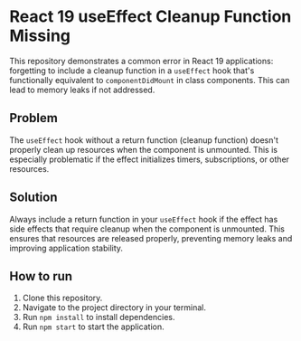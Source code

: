 # React 19 useEffect Cleanup Function Missing

This repository demonstrates a common error in React 19 applications: forgetting to include a cleanup function in a `useEffect` hook that's functionally equivalent to `componentDidMount` in class components.  This can lead to memory leaks if not addressed.

## Problem
The `useEffect` hook without a return function (cleanup function) doesn't properly clean up resources when the component is unmounted.  This is especially problematic if the effect initializes timers, subscriptions, or other resources.

## Solution
Always include a return function in your `useEffect` hook if the effect has side effects that require cleanup when the component is unmounted.  This ensures that resources are released properly, preventing memory leaks and improving application stability.

## How to run
1. Clone this repository.
2. Navigate to the project directory in your terminal.
3. Run `npm install` to install dependencies.
4. Run `npm start` to start the application.